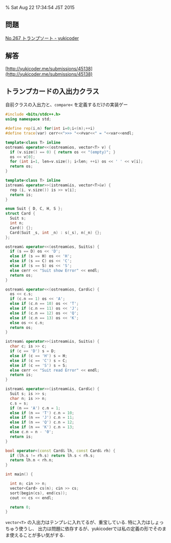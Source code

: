 % Sat Aug 22 17:34:54 JST 2015

## 問題

[No.267 トランプソート - yukicoder](http://yukicoder.me/problems/581)

## 解答

[http://yukicoder.me/submissions/45138](http://yukicoder.me/submissions/45138)

## トランプカードの入出力クラス

自前クラスの入出力と、`compare<` を定義するだけの実装ゲー

```cpp
#include <bits/stdc++.h>
using namespace std;

#define rep(i,n) for(int i=0;i<(n);++i)
#define trace(var) cerr<<">>> "<<#var<<" = "<<var<<endl;

template<class T> inline
ostream& operator<<(ostream&os, vector<T> v) {
  if (v.size() == 0) { return os << "(empty)"; }
  os << v[0];
  for (int i=1, len=v.size(); i<len; ++i) os << ' ' << v[i];
  return os;
}

template<class T> inline
istream& operator>>(istream&is, vector<T>&v) {
  rep (i, v.size()) is >> v[i];
  return is;
}

enum Suit { D, C, H, S };
struct Card {
  Suit s;
  int n;
  Card() {};
  Card(Suit _s, int _n) : s(_s), n(_n) {};
};

ostream& operator<<(ostream&os, Suit&s) {
  if (s == D) os << 'D';
  else if (s == H) os << 'H';
  else if (s == C) os << 'C';
  else if (s == S) os << 'S';
  else cerr << "Suit show Error" << endl;
  return os;
}

ostream& operator<<(ostream&os, Card&c) {
  os << c.s;
  if (c.n == 1) os << 'A';
  else if (c.n == 10) os << 'T';
  else if (c.n == 11) os << 'J';
  else if (c.n == 12) os << 'Q';
  else if (c.n == 13) os << 'K';
  else os << c.n;
  return os;
}

istream& operator>>(istream&is, Suit&s) {
  char c; is >> c;
  if (c == 'D') s = D;
  else if (c == 'H') s = H;
  else if (c == 'C') s = C;
  else if (c == 'S') s = S;
  else cerr << "Suit read Error" << endl;
  return is;
}

istream& operator>>(istream&is, Card&c) {
  Suit s; is >> s;
  char n; is >> n;
  c.s = s;
  if (n == 'A') c.n = 1;
  else if (n == 'T') c.n = 10;
  else if (n == 'J') c.n = 11;
  else if (n == 'Q') c.n = 12;
  else if (n == 'K') c.n = 13;
  else c.n = n - '0';
  return is;
}

bool operator<(const Card& lh, const Card& rh) {
  if (lh.s != rh.s) return lh.s < rh.s;
  return lh.n < rh.n;
}

int main() {

  int n; cin >> n;
  vector<Card> cs(n); cin >> cs;
  sort(begin(cs), end(cs));
  cout << cs << endl;

  return 0;
}
```

`vector<T>` の入出力はテンプレに入れてるが、重宝している.
特に入力はしょっちゅう使うし、
出力は問題に依存するが、yukicoderでは私の定義の形でそのまま使えることが多い気がする.

